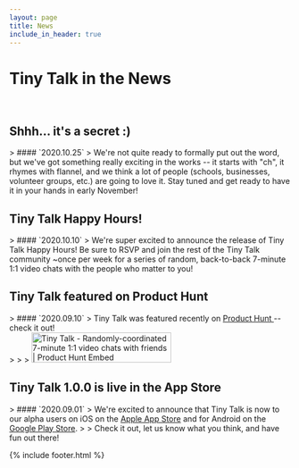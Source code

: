 ```yaml
---
layout: page
title: News
include_in_header: true
---
```


# Tiny Talk in the News

<br>

<h2> Shhh... it's a secret :) </h2>
> #### `2020.10.25`
> We're not quite ready to formally put out the word, but we've got something really exciting in the works -- it starts with "ch", it rhymes with flannel, and we think a lot of people (schools, businesses, volunteer groups, etc.) are going to love it. Stay tuned and get ready to have it in your hands in early November!

<h2> Tiny Talk Happy Hours! </h2>
> #### `2020.10.10`
> We're super excited to announce the release of Tiny Talk Happy Hours! Be sure to RSVP and join the rest of the Tiny Talk community ~once per week for a series of random, back-to-back 7-minute 1:1 video chats with the people who matter to you!

<h2> Tiny Talk featured on Product Hunt </h2>
> #### `2020.09.10`
> Tiny Talk was featured recently on <a href="https://www.producthunt.com/posts/tiny-talk"> Product Hunt </a> -- check it out!
<br>
>
>
> <a href="https://www.producthunt.com/posts/tiny-talk?utm_source=badge-featured&utm_medium=badge&utm_souce=badge-tiny-talk" target="_blank"><img src="https://api.producthunt.com/widgets/embed-image/v1/featured.svg?post_id=255167&theme=light" alt="Tiny Talk - Randomly-coordinated 7-minute 1:1 video chats with friends | Product Hunt Embed" style="width: 250px; height: 54px;" width="250" height="54" /></a>
<br>

<h2> Tiny Talk 1.0.0 is live in the App Store </h2>
> #### `2020.09.01`
> We're excited to announce that Tiny Talk is now to our alpha users on iOS on the <a href="https://apps.apple.com/us/app/tiny-talk-chat/id1526380332">Apple App Store</a> and for Android on the <a href="https://play.google.com/store/apps/details?id=com.tinytalkinc.tinytalk">Google Play Store</a>.
>
> Check it out, let us know what you think, and have fun out there!

<br>



{% include footer.html %}

